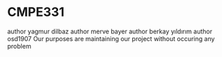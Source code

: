 # CMPE331
author yagmur dilbaz
author merve bayer
author berkay yıldırım
author osd1907
Our purposes are maintaining our project without occuring any problem
